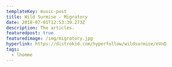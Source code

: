```yaml
---
templateKey: music-post
title: Wild Surmise - Migratory
date: 2018-07-01T12:53:39.273Z
description: The articles.
featuredpost: true
featuredimage: /img/migratory.jpg
hyperlink: https://distrokid.com/hyperfollow/wildsurmise/eVnD
tags:
  - lhomme
---
```


